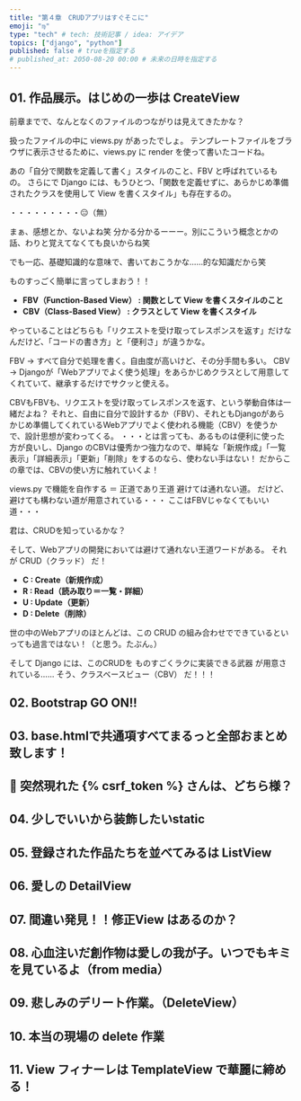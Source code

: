 ```yaml
---
title: "第４章　CRUDアプリはすぐそこに"
emoji: "♍️"
type: "tech" # tech: 技術記事 / idea: アイデア
topics: ["django", "python"]
published: false # trueを指定する
# published_at: 2050-08-20 00:00 # 未来の日時を指定する
---
```

## 01. 作品展示。はじめの一歩は CreateView
前章までで、なんとなくのファイルのつながりは見えてきたかな？

扱ったファイルの中に views.py があったでしょ。
テンプレートファイルをブラウザに表示させるために、views.py に render を使って書いたコードね。

あの「自分で関数を定義して書く」スタイルのこと、FBV と呼ばれているもの。
さらにで Django には、もうひとつ、「関数を定義せずに、あらかじめ準備されたクラスを使用して View を書くスタイル」も存在するの。


・・・・・・・・・😑（無）


まぁ、感想とか、ないよね笑
分かる分かるーーー。別にこういう概念とかの話、わりと覚えてなくても良いからね笑

でも一応、基礎知識的な意味で、書いておこうかな……的な知識だから笑


ものすっごく簡単に言ってしまおう！！

- **FBV（Function-Based View） : 関数として View を書くスタイルのこと**
- **CBV（Class-Based View） : クラスとして View を書くスタイル**

やっていることはどちらも「リクエストを受け取ってレスポンスを返す」だけなんだけど、「コードの書き方」と「便利さ」が違うかな。


FBV → すべて自分で処理を書く。自由度が高いけど、その分手間も多い。
CBV → Djangoが「Webアプリでよく使う処理」をあらかじめクラスとして用意してくれていて、継承するだけでサクッと使える。



CBVもFBVも、リクエストを受け取ってレスポンスを返す、という挙動自体は一緒だよね？ それと、自由に自分で設計するか（FBV）、それともDjangoがあらかじめ準備してくれているWebアプリでよく使われる機能（CBV）を使うかで、設計思想が変わってくる。 ・・・とは言っても、あるものは便利に使った方が良いし、Django のCBVは優秀かつ強力なので、単純な「新規作成」「一覧表示」「詳細表示」「更新」「削除」をするのなら、使わない手はない！ だからこの章では、CBVの使い方に触れていくよ！



views.py で機能を自作する ＝ 正道であり王道
避けては通れない道。
だけど、避けても構わない道が用意されている・・・
ここはFBVじゃなくてもいい道・・・

君は、CRUDを知っているかな？



そして、Webアプリの開発においては避けて通れない王道ワードがある。
それが CRUD（クラッド） だ！

- **C : Create（新規作成）**
- **R : Read（読み取り＝一覧・詳細）**
- **U : Update（更新）**
- **D : Delete（削除）**

世の中のWebアプリのほとんどは、この CRUD の組み合わせでできているといっても過言ではない！（と思う。たぶん。）

そして Django には、このCRUDを ものすごくラクに実装できる武器 が用意されている……
そう、クラスベースビュー（CBV） だ！！！

## 02. Bootstrap GO ON!!
## 03. base.htmlで共通項すべてまるっと全部おまとめ致します！
## 📕 突然現れた {% csrf_token %} さんは、どちら様？
## 04. 少しでいいから装飾したいstatic
## 05. 登録された作品たちを並べてみるは ListView
## 06. 愛しの DetailView
## 07. 間違い発見！！修正View はあるのか？
## 08. 心血注いだ創作物は愛しの我が子。いつでもキミを見ているよ（from media）
## 09. 悲しみのデリート作業。（DeleteView）
## 10. 本当の現場の delete 作業
## 11. View フィナーレは TemplateView で華麗に締める！

